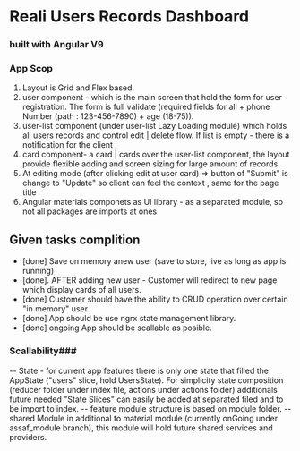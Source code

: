 # Reali Users Records  Dashboard #

### built with Angular V9 ###

### App Scop ###

1. Layout is Grid and Flex based.
2. user component - which is the main screen that hold the form for user registration. The form is full validate (required fields for all + phone Number (path : 123-456-7890) + age (18-75)).
3. user-list component (under user-list Lazy Loading module) which holds all users records and control edit | delete flow. If list is empty - there is a notification for the client
4. card component-  a card | cards  over the user-list component, the layout provide flexible adding and screen sizing for large amount of records.
5. At editing mode (after clicking edit at user card) => button of "Submit" is change to "Update" so client can feel the context , same for the page title
5. Angular materials componets as UI library - as a separated module, so not all packages are imports at ones 

## Given tasks complition

* [done]  Save on memory anew user (save to store, live as long as app is running)
* [done]. AFTER adding new user - Customer will redirect to new page which display cards of all users.
* [done] Customer should have the ability to CRUD operation over certain "in memory" user.
* [done] App should be use ngrx state management library.
* [done] ongoing App should be scallable as posible.

### Scallability###

-- State - for current app features there is only one state that filled the AppState ("users" slice, hold UsersState). For simplicity state composition (reducer folder under index file, actions under actions folder)  additionals future needed "State Slices" can easily be added at separated filed and to be import to index.
-- feature module structure is based on module folder.
-- shared Module in additional to material module (currently onGoing under assaf_module branch), this module will hold future shared services and providers.

